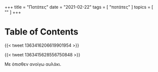 +++
title = "Πατάτες"
date = "2021-02-22"
tags = [ "πατάτες" ]
topics = [ "" ]
+++


# Table of Contents



{{< tweet 1363416206619901954 >}}

{{< tweet 1363415628556750848 >}}

Με όπισθεν ανοίγω αυλάκι.
